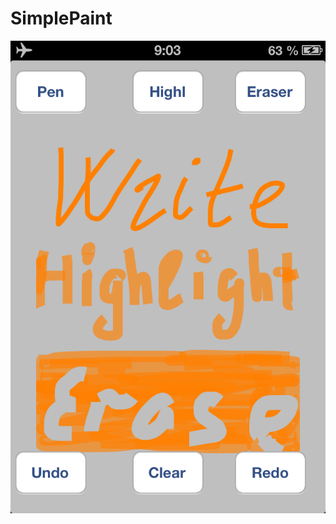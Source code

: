 # SimplePaint

![Example1](https://github.com/oceanrescue/SimplePaint/blob/master/Screen/IMG_0885.PNG "Example1") 
